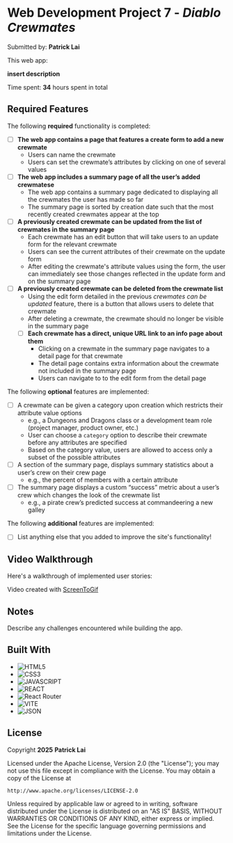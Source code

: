 # Web Development Project 7 - _*Diablo Crewmates*_

Submitted by: **Patrick Lai**

This web app:

**insert description**

Time spent: **34** hours spent in total

## Required Features

The following **required** functionality is completed:

-   [ ] **The web app contains a page that features a create form to add a new crewmate**
    -   Users can name the crewmate
    -   Users can set the crewmate’s attributes by clicking on one of several values
-   [ ] **The web app includes a summary page of all the user’s added crewmatese**
    -   The web app contains a summary page dedicated to displaying all the crewmates the user has made so far
    -   The summary page is sorted by creation date such that the most recently created crewmates appear at the top
-   [ ] **A previously created crewmate can be updated from the list of crewmates in the summary page**
    -   Each crewmate has an edit button that will take users to an update form for the relevant crewmate
    -   Users can see the current attributes of their crewmate on the update form
    -   After editing the crewmate's attribute values using the form, the user can immediately see those changes reflected in the update form and on the summary page
-   [ ] **A previously created crewmate can be deleted from the crewmate list**
    -   Using the edit form detailed in the previous _crewmates can be updated_ feature, there is a button that allows users to delete that crewmate
    -   After deleting a crewmate, the crewmate should no longer be visible in the summary page
    -   [ ] **Each crewmate has a direct, unique URL link to an info page about them**
        -   Clicking on a crewmate in the summary page navigates to a detail page for that crewmate
        -   The detail page contains extra information about the crewmate not included in the summary page
        -   Users can navigate to to the edit form from the detail page

The following **optional** features are implemented:

-   [ ] A crewmate can be given a category upon creation which restricts their attribute value options
    -   e.g., a Dungeons and Dragons class or a development team role (project manager, product owner, etc.)
    -   User can choose a `category` option to describe their crewmate before any attributes are specified
    -   Based on the category value, users are allowed to access only a subset of the possible attributes
-   [ ] A section of the summary page, displays summary statistics about a user’s crew on their crew page
    -   e.g., the percent of members with a certain attribute
-   [ ] The summary page displays a custom “success” metric about a user’s crew which changes the look of the crewmate list
    -   e.g., a pirate crew’s predicted success at commandeering a new galley

The following **additional** features are implemented:

-   [ ] List anything else that you added to improve the site's functionality!

## Video Walkthrough

Here's a walkthrough of implemented user stories:

<!-- Mp4 video attachment for demo -->

<!--
  imgur link:
<img src='http://i.imgur.com/link/to/your/gif/file.gif' title='Video Walkthrough' width='' alt='Video Walkthrough' />
-->

<!-- Replace this with whatever GIF tool you used! -->

Video created with [ScreenToGif](https://www.screentogif.com/)

<!-- Recommended tools:
[Kap](https://getkap.co/) for macOS
[ScreenToGif](https://www.screentogif.com/) for Windows
[peek](https://github.com/phw/peek) for Linux. -->

## Notes

Describe any challenges encountered while building the app.

## Built With

-   ![HTML5](https://img.shields.io/badge/HTML5-E34F26?style=for-the-badge&logo=html5&logoColor=white)
-   ![CSS3](https://img.shields.io/badge/CSS3-1572B6?style=for-the-badge&logo=css3&logoColor=white)
-   ![JAVASCRIPT](https://img.shields.io/badge/JavaScript-323330?style=for-the-badge&logo=javascript&logoColor=F7DF1E)
-   ![REACT](https://img.shields.io/badge/React-20232A?style=for-the-badge&logo=react&logoColor=61DAFB)
-   ![React Router](https://img.shields.io/badge/React_Router-CA4245?style=for-the-badge&logo=react-router&logoColor=white)
-   ![VITE](https://img.shields.io/badge/Vite-B73BFE?style=for-the-badge&logo=vite&logoColor=FFD62E)
-   ![JSON](https://img.shields.io/badge/json-5E5C5C?style=for-the-badge&logo=json&logoColor=white)

## License

Copyright **2025** **Patrick Lai**

Licensed under the Apache License, Version 2.0 (the "License");
you may not use this file except in compliance with the License.
You may obtain a copy of the License at

    http://www.apache.org/licenses/LICENSE-2.0

Unless required by applicable law or agreed to in writing, software
distributed under the License is distributed on an "AS IS" BASIS,
WITHOUT WARRANTIES OR CONDITIONS OF ANY KIND, either express or implied.
See the License for the specific language governing permissions and
limitations under the License.
